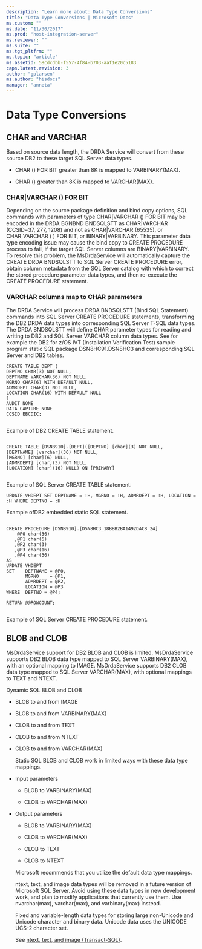 ```yaml
---
description: "Learn more about: Data Type Conversions"
title: "Data Type Conversions | Microsoft Docs"
ms.custom: ""
ms.date: "11/30/2017"
ms.prod: "host-integration-server"
ms.reviewer: ""
ms.suite: ""
ms.tgt_pltfrm: ""
ms.topic: "article"
ms.assetid: 58cdcdbb-f557-4f84-b703-aaf1e20c5183
caps.latest.revision: 3
author: "gplarsen"
ms.author: "hisdocs"
manager: "anneta"
---
```

# Data Type Conversions
## CHAR and VARCHAR  
 Based on source data length, the DRDA Service will convert from these source DB2 to these target SQL Server data types.  
  
-   CHAR () FOR BIT greater than 8K is mapped to VARBINARY(MAX).  
  
-   CHAR () greater than 8K is mapped to VARCHAR(MAX).  
  
### CHAR&#124;VARCHAR () FOR BIT  
 Depending on the source package definition and bind copy options, SQL commands with parameters of type CHAR&#124;VARCHAR () FOR BIT may be encoded in the DRDA BGNBND BNDSQLSTT as CHAR&#124;VARCHAR (CCSID=37, 277, 1208) and not as CHAR&#124;VARCHAR (65535), or CHAR&#124;VARCHAR ( ) FOR BIT, or BINARY&#124;VARBINARY. This parameter data type encoding issue may cause the bind copy to CREATE PROCEDURE process to fail, if the target SQL Server columns are BINARY&#124;VARBINARY. To resolve this problem, the MsDrdaService will automatically capture the CREATE DRDA BNDSQLSTT to SQL Server CREATE PROCEDURE error, obtain column metadata from the SQL Server catalog with which to correct the stored procedure parameter data types, and then re-execute the CREATE PROCEDURE statement.  
  
### VARCHAR columns map to CHAR parameters  
 The DRDA Service will process DRDA BNDSQLSTT (Bind SQL Statement) commands into SQL Server CREATE PROCEDURE statements, transforming the DB2 DRDA data types into corresponding SQL Server T-SQL data types. The DRDA BNDSQLSTT will define CHAR parameter types for reading and writing to DB2 and SQL Server VARCHAR column data types. See for example the DB2 for z/OS IVT (Installation Verification Test) sample program static SQL package DSN8HC91.DSN8HC3 and corresponding SQL Server and DB2 tables.  
  
```  
CREATE TABLE DEPT (  
DEPTNO CHAR(3) NOT NULL,  
DEPTNAME VARCHAR(36) NOT NULL,  
MGRNO CHAR(6) WITH DEFAULT NULL,  
ADMRDEPT CHAR(3) NOT NULL,  
LOCATION CHAR(16) WITH DEFAULT NULL  
)  
AUDIT NONE  
DATA CAPTURE NONE   
CCSID EBCDIC;  
  
```  
  
 Example of DB2 CREATE TABLE statement.  
  
```  
  
CREATE TABLE [DSN8910].[DEPT]([DEPTNO] [char](3) NOT NULL,  
[DEPTNAME] [varchar](36) NOT NULL,  
[MGRNO] [char](6) NULL,  
[ADMRDEPT] [char](3) NOT NULL,  
[LOCATION] [char](16) NULL) ON [PRIMARY]  
  
```  
  
 Example of SQL Server CREATE TABLE statement.  
  
```  
UPDATE VHDEPT SET DEPTNAME = :H, MGRNO = :H, ADMRDEPT = :H, LOCATION = :H WHERE DEPTNO = :H  
```  
  
 Example ofDB2  embedded static SQL statement.  
  
```  
  
CREATE PROCEDURE [DSN8910].[DSN8HC3_18BBB2BA1492DAC8_24]  
    @P0 char(36)   
   ,@P1 char(6)   
   ,@P2 char(3)   
   ,@P3 char(16)   
   ,@P4 char(36)   
AS  
UPDATE VHDEPT  
SET    DEPTNAME = @P0,  
       MGRNO    = @P1,  
       ADMRDEPT = @P2,  
       LOCATION = @P3  
WHERE  DEPTNO = @P4;  
  
RETURN @@ROWCOUNT;  
  
```  
  
 Example of SQL Server CREATE PROCEDURE statement.  
  
## BLOB and CLOB  
 MsDrdaService support for DB2 BLOB and CLOB is limited. MsDrdaService supports DB2 BLOB data type mapped to SQL Server VARBINARY(MAX), with an optional mapping to IMAGE. MsDrdaService supports DB2 CLOB data type mapped to SQL Server VARCHAR(MAX), with optional mappings to TEXT and NTEXT.  
  
 Dynamic SQL BLOB and CLOB  
  
- BLOB to and from IMAGE  
  
- BLOB to and from VARBINARY(MAX)  
  
- CLOB to and from TEXT  
  
- CLOB to and from NTEXT  
  
- CLOB to and from VARCHAR(MAX)  
  
  Static SQL BLOB and CLOB work in limited ways with these data type mappings.  
  
- Input parameters  
  
  -   BLOB to VARBINARY(MAX)  
  
  -   CLOB to VARCHAR(MAX)  
  
- Output parameters  
  
  -   BLOB to VARBINARY(MAX)  
  
  -   CLOB to VARCHAR(MAX)  
  
  -   CLOB to TEXT  
  
  -   CLOB to NTEXT  
  
  Microsoft recommends that you utilize the default data type mappings.  
  
  ntext, text, and image data types will be removed in a future version of Microsoft SQL Server. Avoid using these data types in new development work, and plan to modify applications that currently use them. Use nvarchar(max), varchar(max), and varbinary(max) instead.  
  
  Fixed and variable-length data types for storing large non-Unicode and Unicode character and binary data. Unicode data uses the UNICODE UCS-2 character set.  
  
  See [ntext, text, and image (Transact-SQL)](/sql/t-sql/data-types/ntext-text-and-image-transact-sql).